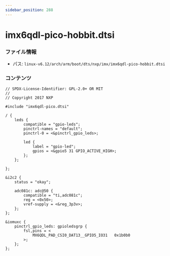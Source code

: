 ```yaml
---
sidebar_position: 288
---
```

# imx6qdl-pico-hobbit.dtsi

### ファイル情報

- パス: `linux-v6.12/arch/arm/boot/dts/nxp/imx/imx6qdl-pico-hobbit.dtsi`

### コンテンツ

```dtsi
// SPDX-License-Identifier: GPL-2.0+ OR MIT
//
// Copyright 2017 NXP

#include "imx6qdl-pico.dtsi"

/ {
	leds {
		compatible = "gpio-leds";
		pinctrl-names = "default";
		pinctrl-0 = <&pinctrl_gpio_leds>;

		led {
			label = "gpio-led";
			gpios = <&gpio5 31 GPIO_ACTIVE_HIGH>;
		};
	};

};

&i2c2 {
	status = "okay";

	adc081c: adc@50 {
		compatible = "ti,adc081c";
		reg = <0x50>;
		vref-supply = <&reg_3p3v>;
	};
};

&iomuxc {
	pinctrl_gpio_leds: gpioledsgrp {
		fsl,pins = <
			MX6QDL_PAD_CSI0_DAT13__GPIO5_IO31	0x1b0b0
		>;
	};
};

```
